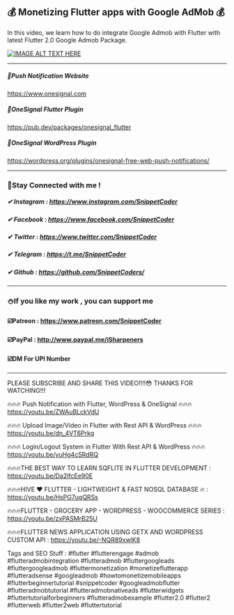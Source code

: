 ## 💰 Monetizing Flutter apps with Google AdMob 💰

In this video, we learn how to do integrate Google Admob with Flutter with latest Flutter 2.0 Google Admob Package.

[![IMAGE ALT TEXT HERE](https://img.youtube.com/vi/TvAnkBjj36E/0.jpg)](https://www.youtube.com/watch?v=TvAnkBjj36E)

<hr>

##### 📄Push Notification Website
https://www.onesignal.com

##### 📎OneSignal Flutter Plugin
https://pub.dev/packages/onesignal_flutter

##### 📎OneSignal WordPress Plugin
https://wordpress.org/plugins/onesignal-free-web-push-notifications/

<hr>

### 🤝Stay Connected with me !
##### ✔ Instagram : https://www.instagram.com/SnippetCoder
##### ✔ Facebook : https://www.facebook.com/SnippetCoder
##### ✔ Twitter : https://www.twitter.com/SnippetCoder
##### ✔ Telegram : https://t.me/SnippetCoder
##### ✔ Github : https://github.com/SnippetCoders/

<hr>

### ⛄If you like my work , you can support me 
#### ☑️Patreon : https://www.patreon.com/SnippetCoder
#### ☑️PayPal : http://www.paypal.me/iSharpeners
#### ☑️DM For UPI Number

<hr>

PLEASE SUBSCRIBE AND SHARE THIS VIDEO!!!!😳
THANKS FOR WATCHING!!!

🔥🔥🔥 Push Notification with Flutter, WordPress & OneSignal 🔥🔥🔥
https://youtu.be/ZWAuBLckVdU

🔥🔥🔥 Upload Image/Video in Flutter with Rest API & WordPress 🔥🔥🔥
https://youtu.be/dn_4VT6Prkg

🔥🔥🔥 Login/Logout System in Flutter With Rest API & WordPress 🔥🔥🔥
https://youtu.be/yuHg4cSRdRQ

🔥🔥🔥THE BEST WAY TO LEARN SQFLITE IN FLUTTER DEVELOPMENT : https://youtu.be/Da2IfcEe90E

🔥🔥🔥HIVE ❤️ FLUTTER - LIGHTWEIGHT & FAST NOSQL DATABASE 🔥 : https://youtu.be/HsPG7uqQRSs

🔥🔥🔥FLUTTER - GROCERY APP - WORDPRESS - WOOCOMMERCE SERIES  : https://youtu.be/zxPASMrB25U

🔥🔥🔥FLUTTER NEWS APPLICATION USING GETX AND WORDPRESS CUSTOM API : https://youtu.be/-NQR89xwlK8

Tags and SEO Stuff :
#flutter #flutterengage #admob #flutteradmobintegration #flutteradmob #fluttergoogleads #fluttergoogleadmob #fluttermonetization #monetizeflutterapp #flutteradsense #googleadmob #howtomonetizemobileapps #flutterbeginnertutorial #snippetcoder #googleadmobflutter #flutteradmobtutorial #flutteradmobnativeads #flutterwidgets #fluttertutorialforbeginners #flutteradmobexample  #flutter2.0 #flutter2 #flutterweb #flutter2web #fluttertutorial
